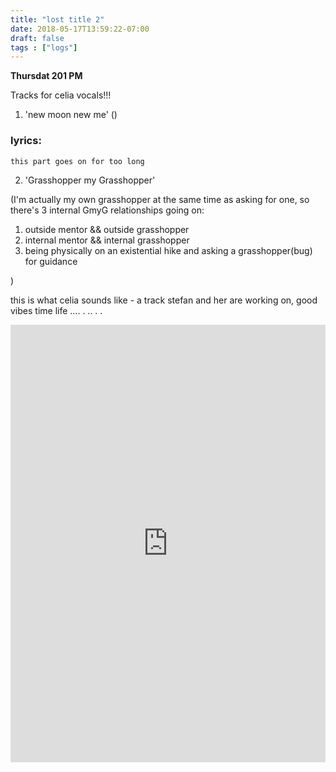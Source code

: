 ```yaml
---
title: "lost title 2"
date: 2018-05-17T13:59:22-07:00
draft: false
tags : ["logs"]
---
```


**Thursdat 201 PM**

Tracks for celia vocals!!!

1. 'new moon new me' ()

### lyrics:
```
this part goes on for too long
```

2. 'Grasshopper my Grasshopper'

(I'm actually my own grasshopper at the same time as asking for one, so there's 3 internal GmyG relationships going on:

1. outside mentor && outside grasshopper
2. internal mentor && internal grasshopper
3. being physically on an existential hike and asking a grasshopper(bug) for guidance

)



this is what celia sounds like - a track stefan and her are working on, good vibes time life .... . ..  . .



<iframe width="100%" height="700" scrolling="no" frameborder="no" allow="autoplay" src="https://w.soundcloud.com/player/?url=https%3A//api.soundcloud.com/tracks/446865441%3Fsecret_token%3Ds-m6gdn&color=%23ff5500&auto_play=false&hide_related=false&show_comments=true&show_user=true&show_reposts=false&show_teaser=true&visual=true"></iframe>
